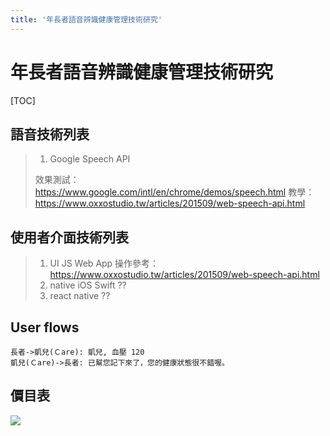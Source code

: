 ```yaml
---
title: '年長者語音辨識健康管理技術研究'
---
```


年長者語音辨識健康管理技術研究
===

[TOC]
 
## 語音技術列表
>1. Google Speech API
>
>效果測試：https://www.google.com/intl/en/chrome/demos/speech.html
>教學：https://www.oxxostudio.tw/articles/201509/web-speech-api.html

## 使用者介面技術列表
>1. UI JS Web App
>操作參考：https://www.oxxostudio.tw/articles/201509/web-speech-api.html
>2. native iOS Swift ?? 
>3. react native ??

User flows
---
```sequence
長者->凱兒(Ｃare): 凱兒, 血壓 120
凱兒(Ｃare)->長者: 已幫您記下來了，您的健康狀態很不錯喔。
```

## 價目表
![](https://i.imgur.com/A4rvT51.png)
